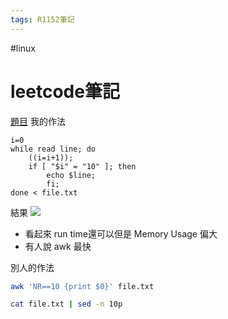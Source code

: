 ```yaml
---
tags: R1152筆記
---
```

#linux 

# leetcode筆記

[題目](https://leetcode.com/problems/tenth-line/)
我的作法
```bash=
i=0
while read line; do
    ((i=i+1));
    if [ "$i" = "10" ]; then
        echo $line;
        fi;
done < file.txt
```
結果
![](https://i.imgur.com/ndATNd7.png)
- 看起來 run time還可以但是 Memory Usage 偏大
- 有人說 awk 最快

別人的作法
```bash
awk 'NR==10 {print $0}' file.txt
```
```bash
cat file.txt | sed -n 10p
```